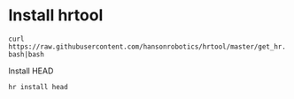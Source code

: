 Install hrtool 
============

`curl https://raw.githubusercontent.com/hansonrobotics/hrtool/master/get_hr.bash|bash`

Install HEAD

`hr install head`
